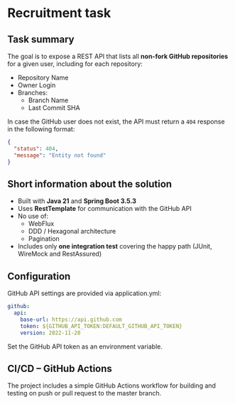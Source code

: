 # Recruitment task

## Task summary

The goal is to expose a REST API that lists all **non-fork GitHub repositories** for a given user, including for each repository:

- Repository Name
- Owner Login
- Branches:
    - Branch Name
    - Last Commit SHA

In case the GitHub user does not exist, the API must return a `404` response in the following format:

```json
{
  "status": 404,
  "message": "Entity not found"
}
```

## Short information about the solution

- Built with **Java 21** and **Spring Boot 3.5.3**
- Uses **RestTemplate** for communication with the GitHub API
- No use of:
  - WebFlux
  - DDD / Hexagonal architecture
  - Pagination
- Includes only **one integration test** covering the happy path (JUnit, WireMock and RestAssured)

## Configuration

GitHub API settings are provided via application.yml:

```yaml
github:
  api:
    base-url: https://api.github.com
    token: ${GITHUB_API_TOKEN:DEFAULT_GITHUB_API_TOKEN}
    version: 2022-11-28
```

Set the GitHub API token as an environment variable.

## CI/CD – GitHub Actions
The project includes a simple GitHub Actions workflow for building and testing on push or pull request to the master branch.